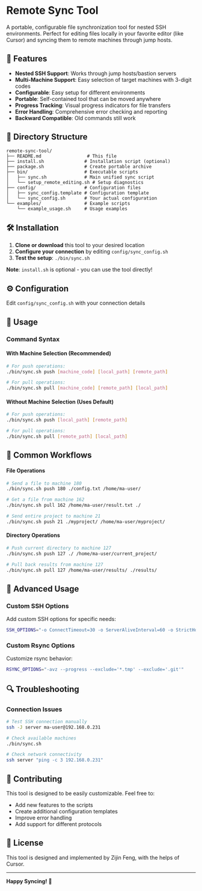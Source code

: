 # Remote Sync Tool

A portable, configurable file synchronization tool for nested SSH environments. Perfect for editing files locally in your favorite editor (like Cursor) and syncing them to remote machines through jump hosts.

## 🚀 Features

- **Nested SSH Support**: Works through jump hosts/bastion servers
- **Multi-Machine Support**: Easy selection of target machines with 3-digit codes
- **Configurable**: Easy setup for different environments
- **Portable**: Self-contained tool that can be moved anywhere
- **Progress Tracking**: Visual progress indicators for file transfers
- **Error Handling**: Comprehensive error checking and reporting
- **Backward Compatible**: Old commands still work

## 📁 Directory Structure

```
remote-sync-tool/
├── README.md                 # This file
├── install.sh               # Installation script (optional)
├── package.sh               # Create portable archive
├── bin/                     # Executable scripts
│   ├── sync.sh              # Main unified sync script
│   └── setup_remote_editing.sh # Setup diagnostics
├── config/                  # Configuration files
│   ├── sync_config.template # Configuration template
│   └── sync_config.sh       # Your actual configuration
└── examples/                # Example scripts
    └── example_usage.sh     # Usage examples
```

## 🛠️ Installation

1. **Clone or download** this tool to your desired location
2. **Configure your connection** by editing `config/sync_config.sh`
3. **Test the setup**: `./bin/sync.sh`

**Note**: `install.sh` is optional - you can use the tool directly!

## ⚙️ Configuration

Edit `config/sync_config.sh` with your connection details

## 📖 Usage

### Command Syntax

#### With Machine Selection (Recommended)
```bash
# For push operations:
./bin/sync.sh push [machine_code] [local_path] [remote_path]

# For pull operations:
./bin/sync.sh pull [machine_code] [remote_path] [local_path]
```

#### Without Machine Selection (Uses Default)
```bash
# For push operations:
./bin/sync.sh push [local_path] [remote_path]

# For pull operations:
./bin/sync.sh pull [remote_path] [local_path]
```


## 🎯 Common Workflows

#### File Operations
```bash
# Send a file to machine 180
./bin/sync.sh push 180 ./config.txt /home/ma-user/

# Get a file from machine 162
./bin/sync.sh pull 162 /home/ma-user/result.txt ./

# Send entire project to machine 21
./bin/sync.sh push 21 ./myproject/ /home/ma-user/myproject/
```

#### Directory Operations
```bash
# Push current directory to machine 127
./bin/sync.sh push 127 ./ /home/ma-user/current_project/

# Pull back results from machine 127
./bin/sync.sh pull 127 /home/ma-user/results/ ./results/
```


## 🔧 Advanced Usage

### Custom SSH Options
Add custom SSH options for specific needs:

```bash
SSH_OPTIONS="-o ConnectTimeout=30 -o ServerAliveInterval=60 -o StrictHostKeyChecking=no"
```

### Custom Rsync Options
Customize rsync behavior:

```bash
RSYNC_OPTIONS="-avz --progress --exclude='*.tmp' --exclude='.git'"
```

## 🔍 Troubleshooting

### Connection Issues
```bash
# Test SSH connection manually
ssh -J server ma-user@192.168.0.231

# Check available machines
./bin/sync.sh

# Check network connectivity
ssh server "ping -c 3 192.168.0.231"
```

## 🤝 Contributing

This tool is designed to be easily customizable. Feel free to:

- Add new features to the scripts
- Create additional configuration templates
- Improve error handling
- Add support for different protocols

## 📄 License

This tool is designed and implemented by Zijin Feng, with the helps of Cursor.

---

**Happy Syncing!** 🚀